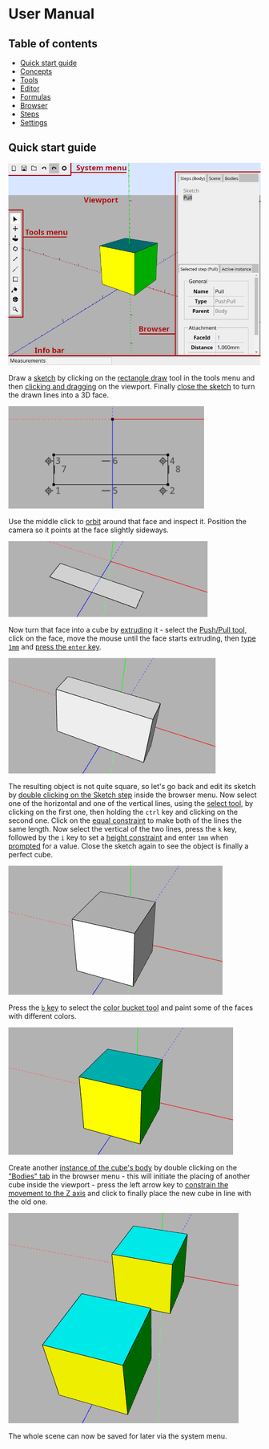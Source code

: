 # User Manual

## Table of contents
- [Quick start guide](#quick-start-guide)
- [Concepts](concepts.md)
- [Tools](tools.md)
- [Editor](editor.md)
- [Formulas](formulas.md)
- [Browser](browser.md)
- [Steps](steps.md)
- [Settings](settings.md)

## Quick start guide
![Application layout](images/layout.png)

Draw a [sketch](sketch.md) by clicking on the [rectangle draw](sketch.md#rectangle) tool in the tools menu and then [clicking and dragging](tools.md#operation) on the viewport. Finally [close the sketch](editor.md#scene) to turn the drawn lines into a 3D face.

![Drawing a sketch](images/quick-start-step-1.png)

Use the middle click to [orbit](tools.md#orbit) around that face and inspect it. Position the camera so it points at the face slightly sideways.

![Looking around](images/quick-start-step-2.png)

Now turn that face into a cube by [extruding](push-pull.md) it - select the [Push/Pull tool](push-pull.md#pushpull), click on the face, move the mouse until the face starts extruding, then [type `1mm`](editor.md#value-types) and [press the `enter` key](editor.md#info-bar).

![Making a volume](images/quick-start-step-3.png)

The resulting object is not quite square, so let's go back and edit its sketch by [double clicking on the Sketch step](browser.md#steps) inside the browser menu. Now select one of the horizontal and one of the vertical lines, using the [select tool](tools.md#select), by clicking on the first one, then holding the `ctrl` key and clicking on the second one. Click on the [equal constraint](sketch.md#equal) to make both of the lines the same length. Now select the vertical of the two lines, press the `k` key, followed by the `i` key to set a [height constraint](sketch.md#height) and enter `1mm` when [prompted](editor.md#property-dialog) for a value. Close the sketch again to see the object is finally a perfect cube.

![Adding constraints](images/quick-start-step-4.png)

Press the [`b` key](editor.md#keyboard-shortcuts) to select the [color bucket tool](tools.md#bucket) and paint some of the faces with different colors.

![Painting the faces](images/quick-start-step-5.png)

Create another [instance of the cube's body](concepts.md) by double clicking on the ["Bodies" tab](browser.md#bodies) in the browser menu - this will initiate the placing of another cube inside the viewport - press the left arrow key to [constrain the movement to the Z axis](editor.md#axis-alignment) and click to finally place the new cube in line with the old one.

![Multiple instances](images/quick-start-step-6.png)

The whole scene can now be saved for later via the system menu.
